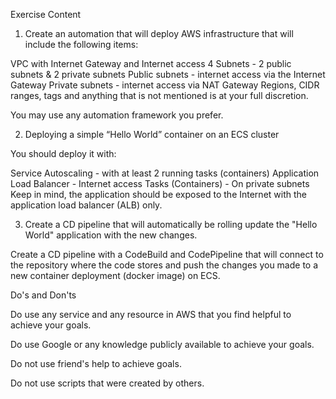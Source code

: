 Exercise Content

1. Create an automation that will deploy AWS infrastructure that will include the following items: 

VPC with Internet Gateway and Internet access
4 Subnets - 2 public subnets & 2 private subnets
Public subnets - internet access via the Internet Gateway
Private subnets - internet access via NAT Gateway
Regions, CIDR ranges, tags and anything that is not mentioned is at your full discretion.

You may use any automation framework you prefer.

 

2. Deploying a simple “Hello World” container on an ECS cluster

You should deploy it with: 

Service Autoscaling - with at least 2 running tasks (containers)
Application Load Balancer -  Internet access
Tasks (Containers) - On private subnets 
Keep in mind, the application should be exposed to the Internet with the application load balancer (ALB) only.

3. Create a CD pipeline that will automatically be rolling update the  "Hello World" application with the new changes. 

Create a CD pipeline with a CodeBuild and CodePipeline that will connect to the repository where the code stores and push the changes you made to a new container deployment (docker image) on ECS.



 

Do's and Don'ts

Do use any service and any resource in AWS that you find helpful to achieve your goals.

Do use Google or any knowledge publicly available to achieve your goals.

Do not use friend's help to achieve goals.

Do not use scripts that were created by others.